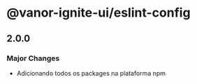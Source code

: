 # @vanor-ignite-ui/eslint-config

## 2.0.0

### Major Changes

- Adicionando todos os packages na plataforma npm
